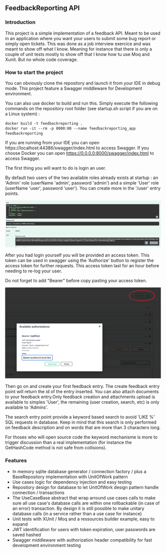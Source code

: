 ## FeedbackReporting API

### Introduction
This project is a simple implementation of a feedback API. Meant to be used in an application where you want your users to submit some bug report or simply open tickets.
This was done as a job interview exercice and was meant to show off what I know. Meaning for instance that there is only a couple of unit tests mostly to show off that I know how tu use Moq and Xunit. But no whole code coverage.

### How to start the project
You can obviously clone the repository and launch it from your IDE in debug mode. This project feature a Swagger middleware for Development environment.

You can also use docker to build and run this. Simply execute the following commands on the repository root folder (see startup.sh script if you are on a Linux system) :

```
docker build -t feedbackreporting .
docker run -it --rm -p 8000:80 --name feedbackreporting_app feedbackreporting
```

If you are running from your IDE you can open https://localhost:44386/swagger/index.html to access Swagger.
If you choose Docker you can open https://0.0.0.0:8000/swagger/index.html to access Swagger.

The first thing you will want to do is login an user. 

By default two users of the two available roles already exists at startup : an 'Admin' role (userName 'admin', password 'admin') and a simple 'User' role (userName 'user', password 'user'). You can create more in the '/user' entry points.

![Admin login](/ReadmeImages/login_admin.PNG?raw=true "Admin login exemple")

After you had login yourself you will be provided an access token.
This token can be used in swagger using the 'Authorize' button to register the access token for further requests. This access token last for an hour before needing to re-log your user. 

Do not forget to add "Bearer" before copy pasting your access token.

![Access Token](/ReadmeImages/set_access_token_swagger.PNG?raw=true "Authorization header")

Then go on and create your first feedback entry. The create feedback entry point will return the id of the entry inserted. You can also attach documents to your feedback entry.Only feedback creation and attachments upload is available to simples 'User', the remaining (user creation, search, etc) is only available to 'Admins'.

The search entry point provide a keyword based search to avoid 'LIKE %' SQL requests in database. Keep in mind that this search is only performed on feedback description and on words that are more than 3 characters long. 

For thoses who will open source code the keyword mechanisme is more to trigger discussion than a real implementation (for instance the GetHashCode method is not safe from collisions).

### Features
- In memory sqlite database generator / connection factory / plus a BaseRepository implementation with UnitOfWork pattern
- Use cases logic for dependency injection and easy testing
- Repository design for database to let UnitOfWork design pattern handle connection / transactions
- The UseCaseBase abstract that wrap arround use cases calls to make sure all use case's database calls are within one rollbackable (in case of an error) transaction. By design it is still possible to make unitary database calls (in a service rather than a use case for instance)
- Unit tests with XUnit / Moq and a ressources builder example, easy to expand
- JWT identification for users with token expiration, user passwords are saved hashed
- Swagger middleware with authorization header compatibility for fast development environment testing